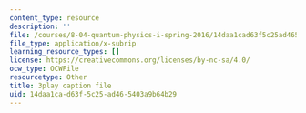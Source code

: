 ```yaml
---
content_type: resource
description: ''
file: /courses/8-04-quantum-physics-i-spring-2016/14daa1cad63f5c25ad465403a9b64b29_fXlzY2l1-4w.vtt
file_type: application/x-subrip
learning_resource_types: []
license: https://creativecommons.org/licenses/by-nc-sa/4.0/
ocw_type: OCWFile
resourcetype: Other
title: 3play caption file
uid: 14daa1ca-d63f-5c25-ad46-5403a9b64b29
---
```

